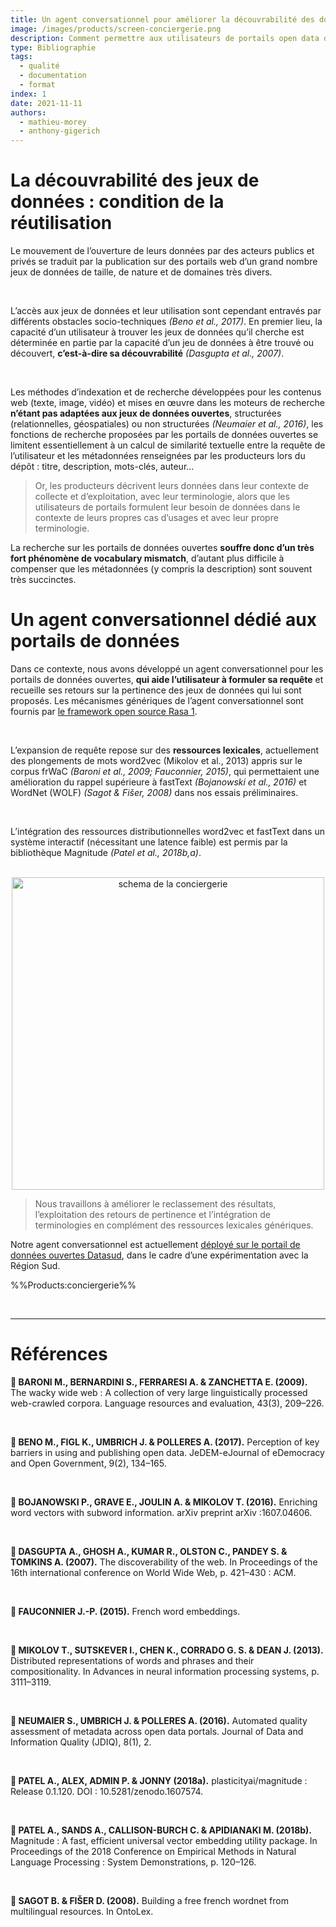 ```yaml
---
title: Un agent conversationnel pour améliorer la découvrabilité des données ouvertes
image: /images/products/screen-conciergerie.png
description: Comment permettre aux utilisateurs de portails open data de trouver plus facilement des jeux de données ?
type: Bibliographie
tags:
  - qualité
  - documentation
  - format
index: 1
date: 2021-11-11
authors:
  - mathieu-morey
  - anthony-gigerich
--- 
```


# La découvrabilité des jeux de données : condition de la réutilisation

Le mouvement de l’ouverture de leurs données par des acteurs publics et privés se traduit par la publication sur des portails web d’un grand nombre jeux de données de taille, de nature et de domaines très divers.

</br>

L’accès aux jeux de données et leur utilisation sont cependant entravés par différents
obstacles socio-techniques *(Beno et al., 2017)*. En premier lieu, la capacité d’un utilisateur à trouver les jeux de données qu’il cherche est déterminée en partie par la capacité d’un jeu de données à être trouvé ou découvert, **c’est-à-dire sa découvrabilité** *(Dasgupta et al., 2007)*.

</br>

Les méthodes d’indexation et de recherche développées pour les contenus web (texte, image, vidéo) et mises en œuvre dans les moteurs de recherche **n’étant pas adaptées aux jeux de données ouvertes**, structurées (relationnelles, géospatiales) ou non structurées *(Neumaier et al., 2016)*, les fonctions de recherche proposées par les portails de données ouvertes se limitent essentiellement à un calcul de similarité textuelle entre la requête de l’utilisateur et les métadonnées renseignées par les producteurs lors du dépôt : titre, description, mots-clés, auteur...

> Or, les producteurs décrivent leurs données dans leur contexte de collecte et d’exploitation, avec leur terminologie, alors que les utilisateurs de portails formulent leur besoin de données dans le contexte de leurs propres cas d’usages et avec leur propre terminologie. 

La recherche sur les portails de données ouvertes **souffre donc d’un très fort phénomène de vocabulary mismatch**, d’autant plus difficile à compenser que les métadonnées (y compris la
description) sont souvent très succinctes. 

# Un agent conversationnel dédié aux portails de données

Dans ce contexte, nous avons développé un agent conversationnel pour les portails de données ouvertes, **qui aide l’utilisateur à formuler sa requête** et recueille ses retours sur la pertinence des jeux de données qui lui sont proposés. Les mécanismes génériques de l’agent conversationnel sont fournis par [le framework open source Rasa 1](https://github.com/RasaHQ/rasa/).

</br>

L’expansion de requête repose sur des **ressources lexicales**, actuellement des plongements de mots word2vec (Mikolov et al., 2013) appris sur le corpus frWaC *(Baroni et al., 2009; Fauconnier, 2015)*, qui permettaient une amélioration du rappel supérieure à fastText *(Bojanowski et al., 2016)* et WordNet (WOLF) *(Sagot & Fišer, 2008)* dans nos essais préliminaires.

</br>

L’intégration des ressources distributionnelles word2vec et fastText dans un système interactif (nécessitant une latence faible) est permis par la bibliothèque Magnitude *(Patel et al., 2018b,a)*.

</br>

<div style="text-align: center;">
    <img src="/images/docs/schema-conciergerie.png" alt="schema de la conciergerie" width="500" />
</div>


> Nous travaillons à améliorer le reclassement des résultats, l’exploitation des retours de pertinence et l’intégration de terminologies en complément des ressources lexicales génériques.

Notre agent conversationnel est actuellement [déployé sur le portail de données ouvertes Datasud](https://www.datasud.fr), dans le cadre d’une expérimentation avec la Région Sud.

%%Products:conciergerie%%

</br>

---

# Références

**📖 BARONI M., BERNARDINI S., FERRARESI A. & ZANCHETTA E. (2009).** The wacky wide web : A collection of very large linguistically processed web-crawled corpora. Language resources and evaluation, 43(3), 209–226.

</br>

**📖 BENO M., FIGL K., UMBRICH J. & POLLERES A. (2017).** Perception of key barriers in using and publishing open data. JeDEM-eJournal of eDemocracy and Open Government, 9(2), 134–165.

</br>

**📖 BOJANOWSKI P., GRAVE E., JOULIN A. & MIKOLOV T. (2016).** Enriching word vectors with subword information. arXiv preprint arXiv :1607.04606.

</br>

**📖 DASGUPTA A., GHOSH A., KUMAR R., OLSTON C., PANDEY S. & TOMKINS A. (2007).** The discoverability of the web. In Proceedings of the 16th international conference on World Wide Web, p. 421–430 : ACM.

</br>

**📖 FAUCONNIER J.-P. (2015).** French word embeddings.

</br>

**📖 MIKOLOV T., SUTSKEVER I., CHEN K., CORRADO G. S. & DEAN J. (2013).** Distributed representations of words and phrases and their compositionality. In Advances in neural information processing systems, p. 3111–3119.

</br>

**📖 NEUMAIER S., UMBRICH J. & POLLERES A. (2016).** Automated quality assessment of metadata across open data portals. Journal of Data and Information Quality (JDIQ), 8(1), 2.

</br>

**📖 PATEL A., ALEX, ADMIN P. & JONNY (2018a).** plasticityai/magnitude : Release 0.1.120. DOI : 10.5281/zenodo.1607574.

</br>

**📖 PATEL A., SANDS A., CALLISON-BURCH C. & APIDIANAKI M. (2018b).** Magnitude : A fast, efficient universal vector embedding utility package. In Proceedings of the 2018 Conference on Empirical Methods in Natural Language Processing : System Demonstrations, p. 120–126.

</br>

**📖 SAGOT B. & FIŠER D. (2008).** Building a free french wordnet from multilingual resources. In OntoLex.
